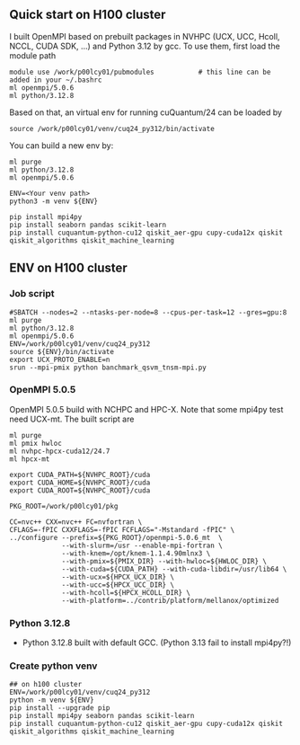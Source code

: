 ## Quick start on H100 cluster
I built OpenMPI based on prebuilt packages in NVHPC (UCX, UCC, Hcoll, NCCL, CUDA SDK, ...) and Python 3.12 by gcc. To use them, first load the module path 
```
module use /work/p00lcy01/pubmodules           # this line can be added in your ~/.bashrc
ml openmpi/5.0.6
ml python/3.12.8
```

Based on that, an virtual env for running cuQuantum/24 can be loaded by
```
source /work/p00lcy01/venv/cuq24_py312/bin/activate
```

You can build a new env by:
```
ml purge
ml python/3.12.8
ml openmpi/5.0.6

ENV=<Your venv path>
python3 -m venv ${ENV}

pip install mpi4py
pip install seaborn pandas scikit-learn
pip install cuquantum-python-cu12 qiskit_aer-gpu cupy-cuda12x qiskit qiskit_algorithms qiskit_machine_learning
```

## ENV on H100 cluster
### Job script
```
#SBATCH --nodes=2 --ntasks-per-node=8 --cpus-per-task=12 --gres=gpu:8
ml purge
ml python/3.12.8
ml openmpi/5.0.6
ENV=/work/p00lcy01/venv/cuq24_py312
source ${ENV}/bin/activate
export UCX_PROTO_ENABLE=n
srun --mpi-pmix python banchmark_qsvm_tnsm-mpi.py
```
### OpenMPI 5.0.5
OpenMPI 5.0.5 build with NCHPC and HPC-X. Note that some mpi4py test need UCX-mt. The built script are
```
ml purge
ml pmix hwloc
ml nvhpc-hpcx-cuda12/24.7
ml hpcx-mt

export CUDA_PATH=${NVHPC_ROOT}/cuda
export CUDA_HOME=${NVHPC_ROOT}/cuda
export CUDA_ROOT=${NVHPC_ROOT}/cuda

PKG_ROOT=/work/p00lcy01/pkg

CC=nvc++ CXX=nvc++ FC=nvfortran \
CFLAGS=-fPIC CXXFLAGS=-fPIC FCFLAGS="-Mstandard -fPIC" \
../configure --prefix=${PKG_ROOT}/openmpi-5.0.6_mt  \
             --with-slurm=/usr --enable-mpi-fortran \
             --with-knem=/opt/knem-1.1.4.90mlnx3 \
             --with-pmix=${PMIX_DIR} --with-hwloc=${HWLOC_DIR} \
             --with-cuda=${CUDA_PATH} --with-cuda-libdir=/usr/lib64 \
             --with-ucx=${HPCX_UCX_DIR} \
             --with-ucc=${HPCX_UCC_DIR} \
             --with-hcoll=${HPCX_HCOLL_DIR} \
             --with-platform=../contrib/platform/mellanox/optimized
```

### Python 3.12.8
- Python 3.12.8 built with default GCC. (Python 3.13 fail to install mpi4py?!)

### Create python venv
```
## on h100 cluster
ENV=/work/p00lcy01/venv/cuq24_py312
python -m venv ${ENV}
pip install --upgrade pip
pip install mpi4py seaborn pandas scikit-learn
pip install cuquantum-python-cu12 qiskit_aer-gpu cupy-cuda12x qiskit qiskit_algorithms qiskit_machine_learning
```

